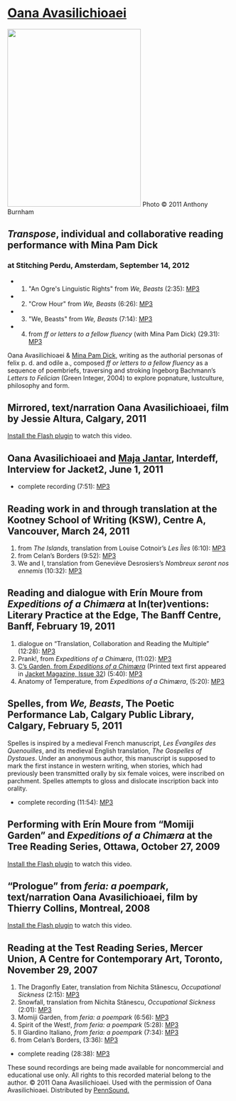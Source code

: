 [Oana Avasilichioaei](http://poets.ca/members_data/Oana%20Avasilichioaei)
=========================================================================

<img src="http://media.sas.upenn.edu/pennsound/authors/Avasilichioaei/Avasilichioaei.jpg" width="300" height="400" />  
Photo © 2011 Anthony Burnham  

*Transpose*, individual and collaborative reading performance with Mina Pam Dick
--------------------------------------------------------------------------------

### at Stitching Perdu, Amsterdam, September 14, 2012

-   1. "An Ogre's Linguistic Rights" from *We, Beasts* (2:35): [MP3](http://media.sas.upenn.edu/pennsound/authors/Avasilichioaei/Transpose/Avasilichioaei-Oana_01_Ogres-Linguistic-Rights_Stitching-Perdu_14-09-2012.mp3)
-   2. "Crow Hour" from *We, Beasts* (6:26): [MP3](http://media.sas.upenn.edu/pennsound/authors/Avasilichioaei/Transpose/Avasilichioaei-Oana_02_Crow-Hour_Stitching-Perdu_14-09-2012.mp3)
-   3. "We, Beasts" from *We, Beasts* (7:14): [MP3](http://media.sas.upenn.edu/pennsound/authors/Avasilichioaei/Transpose/Avasilichioaei-Oana_03_We-Beasts_Stitching-Perdu_14-09-2012.mp3)
-   4. from *ff or letters to a fellow fluency* (with Mina Pam Dick) (29.31): [MP3](http://media.sas.upenn.edu/pennsound/authors/Avasilichioaei/Transpose/Avasilichioaei-Oana_Dick-Mina-Pam_01_ff-or-letters-to-a-fellow-fluency_Stitching-Perdu_14-09-2012.mp3)

Oana Avasilichioaei & [Mina Pam Dick](http://www.brooklynrail.org/2012/11/poetry/fromi-am-the-robert-walser), writing as the authorial personas of felix p. d. and odile a., composed *ff or letters to a fellow fluency* as a sequence of poembriefs, traversing and stroking Ingeborg Bachmann’s *Letters to Felician* (Green Integer, 2004) to explore popnature, lustculture, philosophy and form.

Mirrored, text/narration Oana Avasilichioaei, film by Jessie Altura, Calgary, 2011
----------------------------------------------------------------------------------

[Install the Flash plugin](http://get.adobe.com/flashplayer/) to watch this video.

Oana Avasilichioaei and [Maja Jantar](Jantar.php), Interdeff, Interview for Jacket2, June 1, 2011
-------------------------------------------------------------------------------------------------

-   complete recording (7:51): [MP3](http://media.sas.upenn.edu/web_root/pennsound/authors/Avasilichioaei/Avasilichioaei-Oana-and-Jantar-Maja_Interdeff_6-1-11.mp3)

Reading work in and through translation at the Kootney School of Writing (KSW), Centre A, Vancouver, March 24, 2011
-------------------------------------------------------------------------------------------------------------------

1.  from *The Islands*, translation from Louise Cotnoir’s *Les Îles* (6:10): [MP3](http://media.sas.upenn.edu/pennsound/authors/Avasilichioaei/3-24-11/Avasilichoaei-Oana_01_Islands_Cotnoir-translation_KSW_24-03-20011.mp3)
2.  from Celan’s Borders (9:52): [MP3](http://media.sas.upenn.edu/pennsound/authors/Avasilichioaei/3-24-11/Avasilichoaei-Oana_02_Celan-Borders_KSW_24-03-20011.mp3)
3.  We and I, translation from Geneviève Desrosiers’s *Nombreux seront nos ennemis* (10:32): [MP3](http://media.sas.upenn.edu/pennsound/authors/Avasilichioaei/3-24-11/Avasilichoaei-Oana_03_We-and-I_Desrosiers-translation_KSW_24-03-20011.mp3)

Reading and dialogue with Erín Moure from *Expeditions of a Chimæra* at In(ter)ventions: Literary Practice at the Edge, The Banff Centre, Banff, February 19, 2011
------------------------------------------------------------------------------------------------------------------------------------------------------------------

1.  dialogue on “Translation, Collaboration and Reading the Multiple” (12:28): [MP3](http://media.sas.upenn.edu/pennsound/authors/Avasilichioaei/2-19-11/Avasilichoaei-Oana_Moure_Erin_01_Translation-Collaboration-Multiple_Interventions_19-02-2011.mp3)
2.  Prank!, from *Expeditions of a Chimæra*, (11:02): [MP3](http://media.sas.upenn.edu/pennsound/authors/Avasilichioaei/2-19-11/Avasilichoaei-Oana_Moure_Erin_02_Prank_Interventions_19-02-2011.mp3)
3.  [C’s Garden, from *Expeditions of a Chimæra*](http://jacketmagazine.com/32/k-avas-moure.shtml) (Printed text first appeared in [Jacket Magazine, Issue 32](http://jacketmagazine.com/32/k-avas-moure.shtml)) (5:40): [MP3](http://media.sas.upenn.edu/pennsound/authors/Avasilichioaei/2-19-11/Avasilichoaei-Oana_Moure_Erin_03_Cs-Garden_Interventions_19-02-2011.mp3)
4.  Anatomy of Temperature, from *Expeditions of a Chimæra*, (5:20): [MP3](http://media.sas.upenn.edu/pennsound/authors/Avasilichioaei/2-19-11/Avasilichoaei-Oana_Moure_Erin_04_Anatomy-of-Temperature_Interventions_19-02-2011.mp3)

Spelles, from *We, Beasts*, The Poetic Performance Lab, Calgary Public Library, Calgary, February 5, 2011
---------------------------------------------------------------------------------------------------------

Spelles is inspired by a medieval French manuscript, *Les Évangiles des Quenouilles*, and its medieval English translation, *The Gospelles of Dystaues*.
Under an anonymous author, this manuscript is supposed to mark the first instance in western writing, when stories, which had previously been transmitted orally by six female voices,
were inscribed on parchment. Spelles attempts to gloss and dislocate inscription back into orality.

-   complete recording (11:54): [MP3](http://media.sas.upenn.edu/pennsound/authors/Avasilichioaei/2-5-11/Avasilichioaei-Oana_Complete-Reading_Spelles_Calgary_2-5-11.mp3)

Performing with Erín Moure from “Momiji Garden” and *Expeditions of a Chimæra* at the Tree Reading Series, Ottawa, October 27, 2009
-----------------------------------------------------------------------------------------------------------------------------------

[Install the Flash plugin](http://get.adobe.com/flashplayer/) to watch this video.


“Prologue” from *feria: a poempark*, text/narration Oana Avasilichioaei, film by Thierry Collins, Montreal, 2008
----------------------------------------------------------------------------------------------------------------

[Install the Flash plugin](http://get.adobe.com/flashplayer/) to watch this video.

Reading at the Test Reading Series, Mercer Union, A Centre for Contemporary Art, Toronto, November 29, 2007
-----------------------------------------------------------------------------------------------------------

1.  The Dragonfly Eater, translation from Nichita Stănescu, *Occupational Sickness* (2:15): [MP3](http://media.sas.upenn.edu/pennsound/authors/Avasilichioaei/11-29-07/Avasilichoaei-Oana_01_Dragonfly-Eater_Stanescu-translation_Test-Reading-Series_29-11-2007.mp3)
2.  Snowfall, translation from Nichita Stănescu, *Occupational Sickness* (2:01): [MP3](http://media.sas.upenn.edu/pennsound/authors/Avasilichioaei/11-29-07/Avasilichoaei-Oana_02_Snowfall_Stanescu-translation_Test-Reading-Series_29-11-2007.mp3)
3.  Momiji Garden, from *feria: a poempark* (6:56): [MP3](http://media.sas.upenn.edu/pennsound/authors/Avasilichioaei/11-29-07/Avasilichoaei-Oana_03_Momiji-Garden_Test-Reading-Series_29-11-2007.mp3)
4.  Spirit of the West!, *from feria: a poempark* (5:28): [MP3](http://media.sas.upenn.edu/pennsound/authors/Avasilichioaei/11-29-07/Avasilichoaei-Oana_04_Spirit-of-the-West_Test-Reading-Series_29-11-2007.mp3)
5.  Il Giardino Italiano, *from feria: a poempark* (7:34): [MP3](http://media.sas.upenn.edu/pennsound/authors/Avasilichioaei/11-29-07/Avasilichoaei-Oana_05_Il-Giardino-Italiano_Test-Reading-Series_29-11-2007.mp3)
6.  from Celan’s Borders, (3:36): [MP3](http://media.sas.upenn.edu/pennsound/authors/Avasilichioaei/11-29-07/Avasilichoaei-Oana_06_Celan-Borders_Test-Reading-Series_29-11-2007.mp3)

-   complete reading (28:38): [MP3](http://media.sas.upenn.edu/pennsound/authors/Avasilichioaei/11-29-07/Avasilichoaei-Oana_Complete-Reading_Test-Reading-Series_29-11-2007.mp3)

These sound recordings are being made available for noncommercial and educational use only.
All rights to this recorded material belong to the author. © 2011 Oana Avasilichioaei.
Used with the permission of Oana Avasilichioaei. Distributed by [PennSound.](../index.html)
